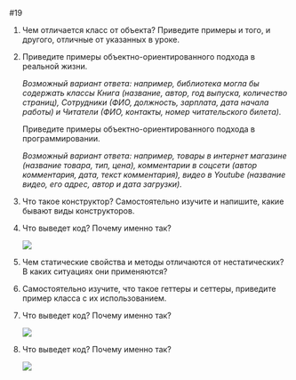#19
1. Чем отличается класс от объекта? Приведите примеры и того, и другого, отличные от указанных в уроке.
2. Приведите примеры объектно-ориентированного подхода в реальной жизни. 
    
    *Возможный вариант ответа: например, библиотека могла бы содержать классы Книга (название, автор, год выпуска, количество страниц), Сотрудники (ФИО, должность, зарплата, дата начала работы) и Читатели (ФИО, контакты, номер читательского билета).*
    
    Приведите примеры объектно-ориентированного подхода в программировании. 
    
    *Возможный вариант ответа: например, товары в интернет магазине (название товара, тип, цена), комментарии в соцсети (автор комментария, дата, текст комментария), видео в Youtube (название видео, его адрес, автор и дата загрузки).*
    
3. Что такое конструктор? Самостоятельно изучите и напишите, какие бывают виды конструкторов.
4. Что выведет код? Почему именно так? 
    
    <img src="https://www.notion.so/image/https%3A%2F%2Fs3-us-west-2.amazonaws.com%2Fsecure.notion-static.com%2F99f30086-db49-4cdf-9cfc-a0b0d4bcba0e%2FUntitled.png?table=block&id=c44409c9-82e1-413c-b8bd-09bc3fa9d686&spaceId=f098cfa4-dc31-41b0-a467-db910d3cff90&width=2000&userId=&cache=v2">
    
5. Чем статические свойства и методы отличаются от нестатических? В каких ситуациях они применяются?
6. Самостоятельно изучите, что такое геттеры и сеттеры, приведите пример класса с их использованием.
7. Что выведет код? Почему именно так?
    
    <img src="https://www.notion.so/image/https%3A%2F%2Fs3-us-west-2.amazonaws.com%2Fsecure.notion-static.com%2F278f7897-a155-4744-91f1-d123ad875879%2FUntitled.png?table=block&id=670a0ea3-bf63-490a-b6b0-9de488d2033e&spaceId=f098cfa4-dc31-41b0-a467-db910d3cff90&width=2000&userId=&cache=v2">
    
8.  Что выведет код? Почему именно так?
    
    <img src="https://www.notion.so/image/https%3A%2F%2Fs3-us-west-2.amazonaws.com%2Fsecure.notion-static.com%2F5ec85e3b-4370-424e-b529-4e59754f4735%2FUntitled.png?table=block&id=0d54cb73-06c2-4afb-a5e7-0d94bf5eedc2&spaceId=f098cfa4-dc31-41b0-a467-db910d3cff90&width=2000&userId=&cache=v2">